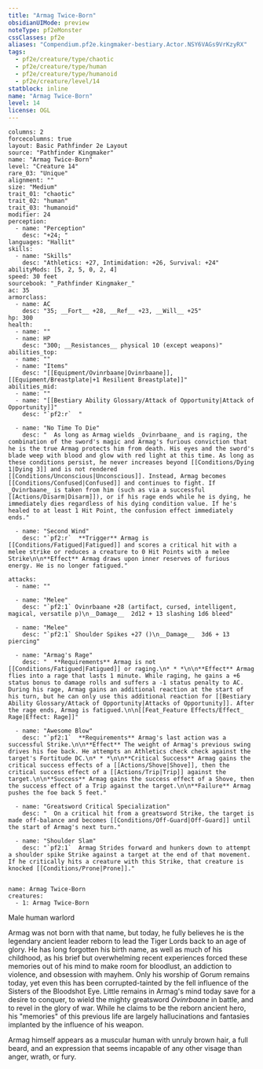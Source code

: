 ```yaml
---
title: "Armag Twice-Born"
obsidianUIMode: preview
noteType: pf2eMonster
cssClasses: pf2e
aliases: "Compendium.pf2e.kingmaker-bestiary.Actor.NSY6VAGs9VrKzyRX" 
tags:
  - pf2e/creature/type/chaotic
  - pf2e/creature/type/human
  - pf2e/creature/type/humanoid
  - pf2e/creature/level/14
statblock: inline
name: "Armag Twice-Born"
level: 14
license: OGL
---
```


```statblock
columns: 2
forcecolumns: true
layout: Basic Pathfinder 2e Layout
source: "Pathfinder Kingmaker"
name: "Armag Twice-Born"
level: "Creature 14"
rare_03: "Unique"
alignment: ""
size: "Medium"
trait_01: "chaotic"
trait_02: "human"
trait_03: "humanoid"
modifier: 24
perception:
  - name: "Perception"
    desc: "+24; "
languages: "Hallit"
skills:
  - name: "Skills"
    desc: "Athletics: +27, Intimidation: +26, Survival: +24"
abilityMods: [5, 2, 5, 0, 2, 4]
speed: 30 feet
sourcebook: "_Pathfinder Kingmaker_"
ac: 35
armorclass:
  - name: AC
    desc: "35; __Fort__ +28, __Ref__ +23, __Will__ +25"
hp: 300
health:
  - name: ""
  - name: HP
    desc: "300; __Resistances__ physical 10 (except weapons)"
abilities_top:
  - name: ""
  - name: "Items"
    desc: "[[Equipment/Ovinrbaane|Ovinrbaane]], [[Equipment/Breastplate|+1 Resilient Breastplate]]"
abilities_mid:
  - name: ""
  - name: "[[Bestiary Ability Glossary/Attack of Opportunity|Attack of Opportunity]]"
    desc: "`pf2:r`  "

  - name: "No Time To Die"
    desc: "  As long as Armag wields _Ovinrbaane_ and is raging, the combination of the sword's magic and Armag's furious conviction that he is the true Armag protects him from death. His eyes and the sword's blade weep with blood and glow with red light at this time. As long as these conditions persist, he never increases beyond [[Conditions/Dying 1|Dying 3]] and is not rendered [[Conditions/Unconscious|Unconscious]]. Instead, Armag becomes [[Conditions/Confused|Confused]] and continues to fight. If _Ovinrbaane_ is taken from him (such as via a successful [[Actions/Disarm|Disarm]]), or if his rage ends while he is dying, he immediately dies regardless of his dying condition value. If he's healed to at least 1 Hit Point, the confusion effect immediately ends."

  - name: "Second Wind"
    desc: "`pf2:r`  **Trigger** Armag is [[Conditions/Fatigued|Fatigued]] and scores a critical hit with a melee strike or reduces a creature to 0 Hit Points with a melee Strike\n\n**Effect** Armag draws upon inner reserves of furious energy. He is no longer fatigued."

attacks:
  - name: ""

  - name: "Melee"
    desc: "`pf2:1` Ovinrbaane +28 (artifact, cursed, intelligent, magical, versatile p)\n__Damage__  2d12 + 13 slashing 1d6 bleed"

  - name: "Melee"
    desc: "`pf2:1` Shoulder Spikes +27 ()\n__Damage__  3d6 + 13 piercing"

  - name: "Armag's Rage"
    desc: "  **Requirements** Armag is not [[Conditions/Fatigued|Fatigued]] or raging.\n* * *\n\n**Effect** Armag flies into a rage that lasts 1 minute. While raging, he gains a +6 status bonus to damage rolls and suffers a -1 status penalty to AC. During his rage, Armag gains an additional reaction at the start of his turn, but he can only use this additional reaction for [[Bestiary Ability Glossary/Attack of Opportunity|Attacks of Opportunity]]. After the rage ends, Armag is fatigued.\n\n[[Feat_Feature Effects/Effect_ Rage|Effect: Rage]]"

  - name: "Awesome Blow"
    desc: "`pf2:1`  **Requirements** Armag's last action was a successful Strike.\n\n**Effect** The weight of Armag's previous swing drives his foe back. He attempts an Athletics check check against the target's Fortitude DC.\n* * *\n\n**Critical Success** Armag gains the critical success effects of a [[Actions/Shove|Shove]], then the critical success effect of a [[Actions/Trip|Trip]] against the target.\n\n**Success** Armag gains the success effect of a Shove, then the success effect of a Trip against the target.\n\n**Failure** Armag pushes the foe back 5 feet."

  - name: "Greatsword Critical Specialization"
    desc: "  On a critical hit from a greatsword Strike, the target is made off-balance and becomes [[Conditions/Off-Guard|Off-Guard]] until the start of Armag's next turn."

  - name: "Shoulder Slam"
    desc: "`pf2:1`  Armag Strides forward and hunkers down to attempt a shoulder spike Strike against a target at the end of that movement. If he critically hits a creature with this Strike, that creature is knocked [[Conditions/Prone|Prone]]."
 
```

```encounter-table
name: Armag Twice-Born
creatures:
  - 1: Armag Twice-Born
```


Male human warlord

Armag was not born with that name, but today, he fully believes he is the legendary ancient leader reborn to lead the Tiger Lords back to an age of glory. He has long forgotten his birth name, as well as much of his childhood, as his brief but overwhelming recent experiences forced these memories out of his mind to make room for bloodlust, an addiction to violence, and obsession with mayhem. Only his worship of Gorum remains today, yet even this has been corrupted-tainted by the fell influence of the Sisters of the Bloodshot Eye. Little remains in Armag's mind today save for a desire to conquer, to wield the mighty greatsword _Ovinrbaane_ in battle, and to revel in the glory of war. While he claims to be the reborn ancient hero, his "memories" of this previous life are largely hallucinations and fantasies implanted by the influence of his weapon.

Armag himself appears as a muscular human with unruly brown hair, a full beard, and an expression that seems incapable of any other visage than anger, wrath, or fury.
